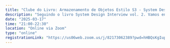 ```yaml
---
title: "Clube do Livro: Armazenamento de Objetos Estilo S3 - System Design"
description: "Seguindo o livro System Design Interview vol. 2. Vamos entrar no cap. 25 - Armazenamento de Objetos Estilo S3. Discutiremos como projetar um serviço de armazenamento de objetos em grande escala como o Amazon S3, explorando conceitos como versionamento, políticas de ciclo de vida, e replicação entre regiões."
date: "2025-03-17"
time: "21:00-22:30"
location: "Online via Zoom"
type: "online"
registrationLink: "https://us06web.zoom.us/j/82173062389?pwd=hHBQsKgIup7tqHe0OeFhyToEzXJcko.1"
---
```

